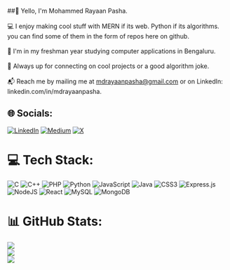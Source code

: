 
##👋 Yello, I'm Mohammed Rayaan Pasha.<br><br>
💻 I enjoy making cool stuff with MERN if its web. Python if its algorithms. you can find some of them in the form of repos here on github.<br><br>🎱 I'm in my freshman year studying computer applications in Bengaluru.<br><br>🤝 Always up for connecting on cool projects or a good algorithm joke.<br><br>📬 Reach me by mailing me at mdrayaanpasha@gmail.com or on LinkedIn: linkedin.com/in/mdrayaanpasha.


## 🌐 Socials:
[![LinkedIn](https://img.shields.io/badge/LinkedIn-%230077B5.svg?logo=linkedin&logoColor=white)](https://linkedin.com/in//in/mdrayaanpasha) [![Medium](https://img.shields.io/badge/Medium-12100E?logo=medium&logoColor=white)](https://medium.com/@@mdrayaanpasha) [![X](https://img.shields.io/badge/X-black.svg?logo=X&logoColor=white)](https://x.com/localhost_1000) 

# 💻 Tech Stack:
![C](https://img.shields.io/badge/c-%2300599C.svg?style=for-the-badge&logo=c&logoColor=white) ![C++](https://img.shields.io/badge/c++-%2300599C.svg?style=for-the-badge&logo=c%2B%2B&logoColor=white) ![PHP](https://img.shields.io/badge/php-%23777BB4.svg?style=for-the-badge&logo=php&logoColor=white) ![Python](https://img.shields.io/badge/python-3670A0?style=for-the-badge&logo=python&logoColor=ffdd54) ![JavaScript](https://img.shields.io/badge/javascript-%23323330.svg?style=for-the-badge&logo=javascript&logoColor=%23F7DF1E) ![Java](https://img.shields.io/badge/java-%23ED8B00.svg?style=for-the-badge&logo=openjdk&logoColor=white) ![CSS3](https://img.shields.io/badge/css3-%231572B6.svg?style=for-the-badge&logo=css3&logoColor=white) ![Express.js](https://img.shields.io/badge/express.js-%23404d59.svg?style=for-the-badge&logo=express&logoColor=%2361DAFB) ![NodeJS](https://img.shields.io/badge/node.js-6DA55F?style=for-the-badge&logo=node.js&logoColor=white) ![React](https://img.shields.io/badge/react-%2320232a.svg?style=for-the-badge&logo=react&logoColor=%2361DAFB) ![MySQL](https://img.shields.io/badge/mysql-4479A1.svg?style=for-the-badge&logo=mysql&logoColor=white) ![MongoDB](https://img.shields.io/badge/MongoDB-%234ea94b.svg?style=for-the-badge&logo=mongodb&logoColor=white)
# 📊 GitHub Stats:
![](https://github-readme-stats.vercel.app/api?username=mdrayaanpasha&theme=dark&hide_border=false&include_all_commits=false&count_private=false)<br/>
![](https://github-readme-streak-stats.herokuapp.com/?user=mdrayaanpasha&theme=dark&hide_border=false)<br/>
![](https://github-readme-stats.vercel.app/api/top-langs/?username=mdrayaanpasha&theme=dark&hide_border=false&include_all_commits=false&count_private=false&layout=compact)

<!-- Proudly created with GPRM ( https://gprm.itsvg.in ) -->
